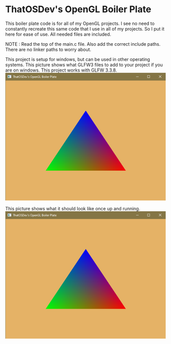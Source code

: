 # ThatOSDev's OpenGL Boiler Plate

This boiler plate code is for all of my OpenGL projects. I see no need to constantly recreate this same code that I use in all of my projects. So I put it here for ease of use. All needed files are included.  
  
  NOTE : Read the top of the main.c file. Also add the correct include paths. There are no linker paths to worry about.  
  
  This project is setup for windows, but can be used in other operating systems. This picture shows what GLFW3 files to add to your project if you are on windows. This project works with GLFW 3.3.8.  
  ![boilerplate](boilerplate.png)  
  
  This picture shows what it should look like once up and running.  
![boilerplate](boilerplate.png)  
